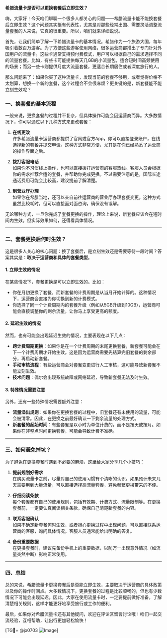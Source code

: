 **希腊流量卡是否可以更换套餐后立即生效？**

嗨，大家好！今天咱们聊聊一个很多人都关心的问题——希腊流量卡能不能换套餐后立即生效？这个问题其实挺有代表性，尤其是对那些经常出国、需要灵活调整流量套餐的人来说，它真的很重要。所以，咱们就来详细说说。

首先，让我们简单了解一下希腊流量卡的基本情况。希腊作为一个旅游大国，每年吸引着数百万游客。为了方便这些游客使用网络，很多运营商都推出了专门针对外国用户的流量卡。这些卡通常支持预付费模式，用户可以根据自己的需求选择不同的流量套餐。比如，有些卡可能提供每天几GB的小流量包，适合短时间高频使用的场景；而另一些卡则提供月度大流量套餐，更适合长期居住或者深度旅行的人。

那么问题来了：如果你买了这种流量卡，发现当前的套餐不够用，或者觉得价格不太划算，想换一个新的套餐，这个过程会不会很麻烦？更关键的是，新套餐能不能立刻生效呢？

### **一、换套餐的基本流程**
一般来说，更换套餐的过程并不复杂，但具体操作可能会因运营商而异。大多数情况下，你可以通过以下几种方式来更改套餐：

1. **在线更改**  
   许多希腊流量卡运营商都提供了官网或官方App，你可以直接登录账户，在线选择新的套餐并提交申请。这种方式非常方便，尤其是在你已经熟悉了运营商的操作界面之后。

2. **拨打客服电话**  
   如果你不习惯线上操作，也可以直接拨打运营商的客服热线。客服人员会根据你的需求推荐合适的套餐，并帮助你完成更换。不过需要注意的是，国际长途通话费用可能会比较高，建议提前了解清楚。

3. **到营业厅办理**  
   如果你在希腊当地，还可以亲自前往运营商的营业厅办理套餐变更。这种方式虽然比较耗时，但可以直接面对面咨询，确保没有误解。

无论哪种方式，一旦你完成了套餐更换的操作，理论上来说，新套餐应该会在短时间内生效。但实际效果如何，还得看具体情况。

---

### **二、套餐更换后何时生效？**
这是很多人关心的核心问题：换了套餐后，是立刻生效还是需要等待一段时间？答案其实是：**取决于运营商和具体的套餐类型**。

#### 1. **立即生效的情况**
在某些情况下，套餐更换是可以立即生效的。比如：
- 你在月初更换了套餐，而新套餐的计费周期是从当月开始计算的。这种情况下，运营商会直接为你切换到新的计费模式。
- 你选择了同一个计费周期内的套餐升级（例如从5GB升级到10GB），运营商可能会直接调整你的剩余流量，让你马上享受更高的额度。

#### 2. **延迟生效的情况**
然而，也有可能会出现延迟生效的情况，主要表现在以下几点：
- **跨计费周期更换**：如果你是在一个计费周期的末尾更换套餐，新套餐可能会在下一个计费周期才开始生效。这是因为运营商需要先结算完旧套餐的剩余部分，再启动新套餐。
- **手动审核流程**：有些运营商会对套餐变更进行人工审核，这可能导致新套餐不能立刻生效。
- **技术问题**：偶尔会出现系统故障或网络延迟，导致新套餐无法及时生效。

#### 3. **特殊情况需要注意**
另外，还有一些特殊情况需要额外注意：
- **流量溢出规则**：如果你在更换套餐的过程中，旧套餐还有未使用的流量，可能会被清零。因此，在更换之前最好确认一下剩余流量的处理方式。
- **新套餐的起始时间**：有些套餐是以小时为单位计费的，而不是按天或按月。如果你在非整点时间更换套餐，可能会导致计费不准确。

---

### **三、如何避免掉坑？**
为了避免在更换套餐时遇到不必要的麻烦，这里给大家分享几个小技巧：

1. **提前规划好需求**  
   在购买流量卡之前，尽量对自己的使用习惯有个清晰的认识。如果预计未来几天需要用到大量流量，可以直接选择高流量套餐，避免频繁更换带来的不便。

2. **仔细阅读条款**  
   每个套餐都有自己的使用规则，包括有效期、计费方式、流量限制等。在更换套餐前，一定要认真阅读相关条款，确保自己清楚新套餐的内容。

3. **联系客服确认**  
   如果不确定新套餐何时生效，或者担心更换过程中出现问题，可以直接联系运营商的客服，询问具体情况。客服人员通常能给出明确的答复。

4. **备份重要数据**  
   在更换套餐时，建议先备份手机上的重要数据，以防万一出现意外情况（如流量突然中断）影响正常使用。

---

### **四、总结**
总的来说，希腊流量卡更换套餐后是否能立即生效，主要取决于运营商的具体政策以及你的操作时间点。大多数情况下，更换套餐的过程是比较顺畅的，但也有少数情况下可能会出现延迟。因此，大家在使用流量卡时，一定要提前做好准备，了解清楚相关规则，这样才能更好地享受旅行或工作的便利。

最后，如果你对希腊流量卡还有其他疑问，欢迎在评论区留言讨论哦！咱们一起交流经验，互相帮助，让出行更加轻松愉快！

[TG💪+ @jx0703 ![Image](https://github.com/user-attachments/assets/dbca1d08-cadb-493c-b0ec-ad6f7a83f270)]